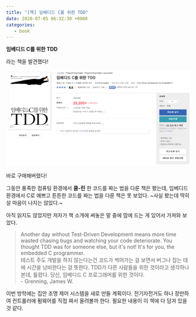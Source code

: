 ```yaml
---
title: "[책] 임베디드 C를 위한 TDD"
date: 2020-07-05 06:32:30 +0900
categories:
   - book
---
```


**임베디드 C를 위한 TDD**

라는 책을 발견했다!

![book-emb-c.png](/assets/images/book-emb-c.png)

바로 구매해버렸다!

그동안 풍족한 컴퓨팅 환경에서 **클-린** 한 코드를 짜는 법을 다룬 책은 봤는데, 임베디드 환경에서 C로 예쁘고 튼튼한 코드를 짜는 법을 다룬 책은 못 보았다. ~사실 봤는데 딱히 살 마음이 나지는 않았다.~

아직 읽지도 않았지만 저자가 책 소개에 써놓은 말 중에 맘에 드는 게 있어서 가져와 보았다.

> Another day without Test-Driven Development means more time wasted chasing bugs and watching your code deteriorate. You thought TDD was for someone else, but it's not! It's for you, the embedded C programmer.    
테스트 주도 개발을 하지 않는다는건 코드가 썩어가는 걸 보면서 버그나 잡는 데에 시간을 낭비한다는 걸 뜻한다. TDD가 다른 사람들을 위한 것이라고 생각하나본데, 틀렸다. 당신, 임베디드 C 프로그래머를 위한 것이다.    
\- Grenning, James W.

이번 방학에는 집안 조명 제어 시스템을 새로 만들 계획이다. 전기자전거도 하나 장만하여 컨트롤러에 펌웨어를 직접 짜서 올려볼까 한다. 필요한 내용이 이 책에 다 담겨 있을 것 같다.
